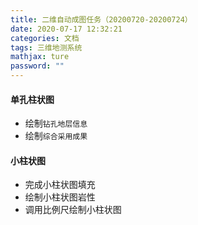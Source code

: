 ```yaml
---
title: 二维自动成图任务（20200720-20200724）
date: 2020-07-17 12:32:21
categories: 文档
tags: 三维地测系统
mathjax: ture
password: ""
---
```


#### 单孔柱状图

* 绘制`钻孔地层信息`
* 绘制`综合采用成果`


#### 小柱状图
* 完成小柱状图填充
* 绘制小柱状图岩性
* 调用比例尺绘制小柱状图
